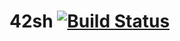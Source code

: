 # 42sh [![Build Status](https://magnum.travis-ci.com/kureuil/42sh.svg?token=deZzzyBmMYhYyBs3KMvw&branch=master)](https://magnum.travis-ci.com/kureuil/42sh)


